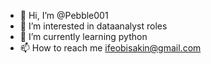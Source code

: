 - 👋 Hi, I’m @Pebble001
- 👀 I’m interested in dataanalyst roles
- 🌱 I’m currently learning python
- 📫 How to reach me ifeobisakin@gmail.com

<!---
Pebble001/Pebble001 is a ✨ special ✨ repository because its `README.md` (this file) appears on your GitHub profile.
You can click the Preview link to take a look at your changes.
--->
